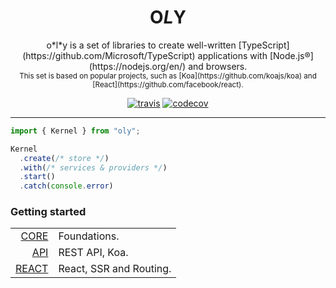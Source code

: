 <h1 align="center">
  O<em>L</em>Y
</h1>

<p align="center">
o*l*y is a set of libraries to create well-written [TypeScript](https://github.com/Microsoft/TypeScript) applications with [Node.js®](https://nodejs.org/en/) and browsers.
<br/>
<small>This set is based on popular projects, such as [Koa](https://github.com/koajs/koa) and [React](https://github.com/facebook/react).</small>
</p>

<div align="center">
<a href="https://travis-ci.org/nolyme/oly"><img src="https://travis-ci.org/nolyme/oly.svg?branch=master" alt="travis"/></a>
<a href="https://codecov.io/gh/nolyme/oly"><img src="https://codecov.io/gh/nolyme/oly/branch/master/graph/badge.svg" alt="codecov"/></a>
</div>

<hr />

```ts
import { Kernel } from "oly";

Kernel
  .create(/* store */)
  .with(/* services & providers */)
  .start()
  .catch(console.error)
```

### Getting started

|                                                     |                                        |
|----------------------------------------------------:|----------------------------------------|
| [CORE](https://nolyme.github.io/oly/#/m/oly)        | Foundations.                           | 
| [API](https://nolyme.github.io/oly/#/m/oly-api)     | REST API, Koa.                         | 
| [REACT](https://nolyme.github.io/oly/#/m/oly-react) | React, SSR and Routing.                | 
